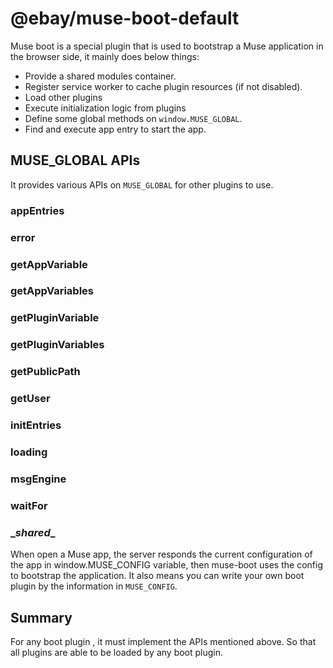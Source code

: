 # @ebay/muse-boot-default


Muse boot is a special plugin that is used to bootstrap a Muse application in the browser side, it mainly does below things:

- Provide a shared modules container.
- Register service worker to cache plugin resources (if not disabled).
- Load other plugins
- Execute initialization logic from plugins
- Define some global methods on `window.MUSE_GLOBAL`.
- Find and execute app entry to start the app.


## MUSE_GLOBAL APIs
It provides various APIs on `MUSE_GLOBAL` for other plugins to use.

### appEntries
### error
### getAppVariable
### getAppVariables
### getPluginVariable
### getPluginVariables
### getPublicPath
### getUser
### initEntries
### loading
### msgEngine
### waitFor
### \__shared__



When open a Muse app, the server responds the current configuration of the app in window.MUSE_CONFIG variable, then muse-boot uses the config to bootstrap the application. It also means you can write your own boot plugin by the information in `MUSE_CONFIG`.

## Summary
For any boot plugin , it must implement the APIs mentioned above. So that all plugins are able to be loaded by any boot plugin.